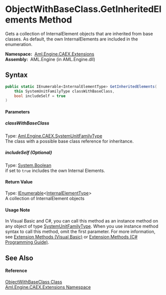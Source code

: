 ObjectWithBaseClass.GetInheritedElements Method
===============================================
Gets a collection of InternalElement objects that are inherited from base classes. As default, the own InternalElements are included in the enumeration.

  **Namespace:**  [Aml.Engine.CAEX.Extensions][1]  
  **Assembly:**  AML.Engine (in AML.Engine.dll)

Syntax
------

```csharp
public static IEnumerable<InternalElementType> GetInheritedElements(
	this SystemUnitFamilyType classWithBaseClass,
	bool includeSelf = true
)
```

#### Parameters

##### *classWithBaseClass*
Type: [Aml.Engine.CAEX.SystemUnitFamilyType][2]  
The class with a possible base class reference for inheritance.

##### *includeSelf* (Optional)
Type: [System.Boolean][3]  
if set to `true` includes the own Internal Elements.

#### Return Value
Type: [IEnumerable][4]&lt;[InternalElementType][5]>  
 A collection of InternalElement objects 
#### Usage Note
In Visual Basic and C#, you can call this method as an instance method on any object of type [SystemUnitFamilyType][2]. When you use instance method syntax to call this method, omit the first parameter. For more information, see [Extension Methods (Visual Basic)][6] or [Extension Methods (C# Programming Guide)][7].

See Also
--------

#### Reference
[ObjectWithBaseClass Class][8]  
[Aml.Engine.CAEX.Extensions Namespace][1]  

[1]: ../README.md
[2]: ../../Aml.Engine.CAEX/SystemUnitFamilyType/README.md
[3]: https://docs.microsoft.com/dotnet/api/system.boolean
[4]: https://docs.microsoft.com/dotnet/api/system.collections.generic.ienumerable-1
[5]: ../../Aml.Engine.CAEX/InternalElementType/README.md
[6]: https://docs.microsoft.com/dotnet/visual-basic/programming-guide/language-features/procedures/extension-methods
[7]: https://docs.microsoft.com/dotnet/csharp/programming-guide/classes-and-structs/extension-methods
[8]: README.md
[9]: https://www.automationml.org
[10]: ../../icons/logoShade.png